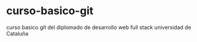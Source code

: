 # curso-basico-git
curso basico git del diplomado de desarrollo web full stack universidad de Cataluña
